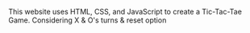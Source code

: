 This website uses HTML, CSS, and JavaScript to create a Tic-Tac-Tae Game.
Considering X & O's turns & reset option
